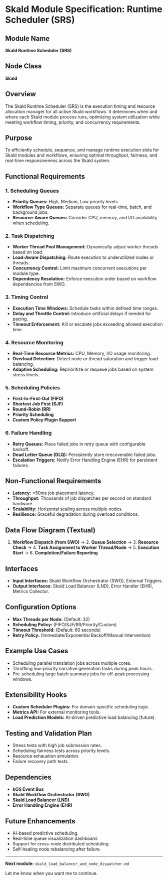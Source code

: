 # Skald Module Specification: Runtime Scheduler (SRS)

## Module Name
**Skald Runtime Scheduler (SRS)**

## Node Class
**Skald**

## Overview
The Skald Runtime Scheduler (SRS) is the execution timing and resource allocation manager for all active Skald workflows. It determines when and where each Skald module process runs, optimizing system utilization while meeting workflow timing, priority, and concurrency requirements.

## Purpose
To efficiently schedule, sequence, and manage runtime execution slots for Skald modules and workflows, ensuring optimal throughput, fairness, and real-time responsiveness across the Skald system.

## Functional Requirements

### 1. Scheduling Queues
- **Priority Queues:** High, Medium, Low priority levels.
- **Workflow Type Queues:** Separate queues for real-time, batch, and background jobs.
- **Resource-Aware Queues:** Consider CPU, memory, and I/O availability when scheduling.

### 2. Task Dispatching
- **Worker Thread Pool Management:** Dynamically adjust worker threads based on load.
- **Load-Aware Dispatching:** Route execution to underutilized nodes or threads.
- **Concurrency Control:** Limit maximum concurrent executions per module type.
- **Dependency Resolution:** Enforce execution order based on workflow dependencies from SWO.

### 3. Timing Control
- **Execution Time Windows:** Schedule tasks within defined time ranges.
- **Delay and Throttle Control:** Introduce artificial delays if needed for pacing.
- **Timeout Enforcement:** Kill or escalate jobs exceeding allowed execution time.

### 4. Resource Monitoring
- **Real-Time Resource Metrics:** CPU, Memory, I/O usage monitoring.
- **Overload Detection:** Detect node or thread saturation and trigger load-balancing.
- **Adaptive Scheduling:** Reprioritize or requeue jobs based on system stress levels.

### 5. Scheduling Policies
- **First-In-First-Out (FIFO)**
- **Shortest Job First (SJF)**
- **Round-Robin (RR)**
- **Priority Scheduling**
- **Custom Policy Plugin Support**

### 6. Failure Handling
- **Retry Queues:** Place failed jobs in retry queue with configurable backoff.
- **Dead Letter Queue (DLQ):** Persistently store irrecoverable failed jobs.
- **Escalation Triggers:** Notify Error Handling Engine (EHR) for persistent failures.

## Non-Functional Requirements
- **Latency:** <50ms job placement latency.
- **Throughput:** Thousands of job dispatches per second on standard hardware.
- **Scalability:** Horizontal scaling across multiple nodes.
- **Resilience:** Graceful degradation during overload conditions.

## Data Flow Diagram (Textual)
1. **Workflow Dispatch (from SWO)** → 2. **Queue Selection** → 3. **Resource Check** → 4. **Task Assignment to Worker Thread/Node** → 5. **Execution Start** → 6. **Completion/Failure Reporting**

## Interfaces
- **Input Interfaces:** Skald Workflow Orchestrator (SWO), External Triggers.
- **Output Interfaces:** Skald Load Balancer (LND), Error Handler (EHR), Metrics Collector.

## Configuration Options
- **Max Threads per Node:** (Default: 32)
- **Scheduling Policy:** (FIFO/SJF/RR/Priority/Custom)
- **Timeout Threshold:** (Default: 60 seconds)
- **Retry Policy:** (Immediate/Exponential Backoff/Manual Intervention)

## Example Use Cases
- Scheduling parallel translation jobs across multiple cores.
- Throttling low-priority narrative generation tasks during peak hours.
- Pre-scheduling large batch summary jobs for off-peak processing windows.

## Extensibility Hooks
- **Custom Scheduler Plugins:** For domain-specific scheduling logic.
- **Metrics API:** For external monitoring tools.
- **Load Prediction Models:** AI-driven predictive load balancing (future).

## Testing and Validation Plan
- Stress tests with high job submission rates.
- Scheduling fairness tests across priority levels.
- Resource exhaustion simulation.
- Failure recovery path tests.

## Dependencies
- **kOS Event Bus**
- **Skald Workflow Orchestrator (SWO)**
- **Skald Load Balancer (LND)**
- **Error Handling Engine (EHR)**

## Future Enhancements
- AI-based predictive scheduling.
- Real-time queue visualization dashboard.
- Support for cross-node distributed scheduling.
- Self-healing node rebalancing after failure.

---

**Next module:** `skald_load_balancer_and_node_dispatcher.md`

Let me know when you want me to continue.

